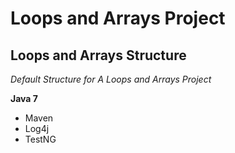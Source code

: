 # Loops and Arrays Project
## Loops and Arrays Structure

*Default Structure for A Loops and Arrays Project*

**Java 7**

* Maven
* Log4j
* TestNG
